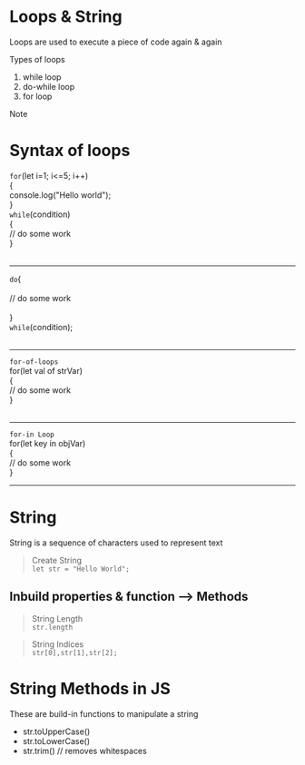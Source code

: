 # Loops & String
Loops are used to execute a piece of code again & again

Types of loops
1. while loop
2. do-while loop
3. for loop

>[!Note]
> # Syntax of loops <br>
>`for`(let i=1; i<=5; i++) <br> { <br>
> console.log("Hello world"); <br>
>} <br>
>`while`(condition) <br> { <br>
>    // do some work <br>
>} <br> <br> <hr>
>`do`{ <br> <br>
>// do some work <br> <br>
>} <br>
>`while`(condition); <br> <br> <hr>
>`for-of-loops`<br>
>for(let val of strVar) <br>{ <br>
>// do some work <br>
>} <br> <br> <hr>
>`for-in Loop` <br>
>for(let key in objVar) <br> { <br>
>// do some work <br>
>} <hr>


# String
String is a sequence of characters used to represent text
> Create String <br>
`let str = "Hello World";`

## Inbuild properties & function --> Methods
> String Length <br>
`str.length` 

> String Indices <br>
`str[0],str[1],str[2];`

# String Methods in JS
These are build-in functions to manipulate a string
* str.toUpperCase()
* str.toLowerCase()
* str.trim() // removes whitespaces

